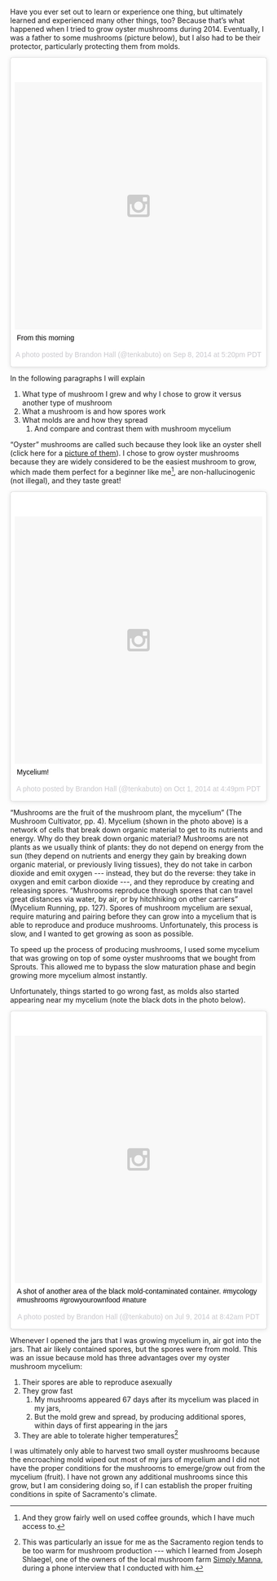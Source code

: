 Have you ever set out to learn or experience one thing, but ultimately learned and experienced many other things, too? Because that’s what happened when I tried to grow oyster mushrooms during 2014. Eventually, I was a father to some mushrooms (picture below), but I also had to be their protector, particularly protecting them from molds.

<blockquote class="instagram-media" data-instgrm-captioned data-instgrm-version="6" style=" background:#FFF; border:0; border-radius:3px; box-shadow:0 0 1px 0 rgba(0,0,0,0.5),0 1px 10px 0 rgba(0,0,0,0.15); margin: 1px; max-width:658px; padding:0; width:99.375%; width:-webkit-calc(100% - 2px); width:calc(100% - 2px);"><div style="padding:8px;"> <div style=" background:#F8F8F8; line-height:0; margin-top:40px; padding:50% 0; text-align:center; width:100%;"> <div style=" background:url(data:image/png;base64,iVBORw0KGgoAAAANSUhEUgAAACwAAAAsCAMAAAApWqozAAAAGFBMVEUiIiI9PT0eHh4gIB4hIBkcHBwcHBwcHBydr+JQAAAACHRSTlMABA4YHyQsM5jtaMwAAADfSURBVDjL7ZVBEgMhCAQBAf//42xcNbpAqakcM0ftUmFAAIBE81IqBJdS3lS6zs3bIpB9WED3YYXFPmHRfT8sgyrCP1x8uEUxLMzNWElFOYCV6mHWWwMzdPEKHlhLw7NWJqkHc4uIZphavDzA2JPzUDsBZziNae2S6owH8xPmX8G7zzgKEOPUoYHvGz1TBCxMkd3kwNVbU0gKHkx+iZILf77IofhrY1nYFnB/lQPb79drWOyJVa/DAvg9B/rLB4cC+Nqgdz/TvBbBnr6GBReqn/nRmDgaQEej7WhonozjF+Y2I/fZou/qAAAAAElFTkSuQmCC); display:block; height:44px; margin:0 auto -44px; position:relative; top:-22px; width:44px;"></div></div> <p style=" margin:8px 0 0 0; padding:0 4px;"> <a href="https://www.instagram.com/p/stFQQCRIAv/" style=" color:#000; font-family:Arial,sans-serif; font-size:14px; font-style:normal; font-weight:normal; line-height:17px; text-decoration:none; word-wrap:break-word;" target="_blank">From this morning</a></p> <p style=" color:#c9c8cd; font-family:Arial,sans-serif; font-size:14px; line-height:17px; margin-bottom:0; margin-top:8px; overflow:hidden; padding:8px 0 7px; text-align:center; text-overflow:ellipsis; white-space:nowrap;">A photo posted by Brandon Hall (@tenkabuto) on <time style=" font-family:Arial,sans-serif; font-size:14px; line-height:17px;" datetime="2014-09-09T00:20:06+00:00">Sep 8, 2014 at 5:20pm PDT</time></p></div></blockquote>
<script async defer src="//platform.instagram.com/en_US/embeds.js"></script>

In the following paragraphs I will explain

1. What type of mushroom I grew and why I chose to grow it versus another type of mushroom
2. What a mushroom is and how spores work 
3. What molds are and how they spread 
    1. And compare and contrast them with mushroom mycelium

“Oyster” mushrooms are called such because they look like an oyster shell (click here for a [picture of them](http://commons.wikimedia.org/wiki/File:Pleurotus_ostreatus_JPG7.jpg#mediaviewer/File:Pleurotus_ostreatus_JPG7.jpg "'Pleurotus ostreatus JPG' by voir ci-dessous")). I chose to grow oyster mushrooms because they are widely considered to be the easiest mushroom to grow, which made them perfect for a beginner like me[^coffee-grounds], are non-hallucinogenic (not illegal), and they taste great!

[^coffee-grounds]: And they grow fairly well on used coffee grounds, which I have much access to.

<blockquote class="instagram-media" data-instgrm-captioned data-instgrm-version="6" style=" background:#FFF; border:0; border-radius:3px; box-shadow:0 0 1px 0 rgba(0,0,0,0.5),0 1px 10px 0 rgba(0,0,0,0.15); margin: 1px; max-width:658px; padding:0; width:99.375%; width:-webkit-calc(100% - 2px); width:calc(100% - 2px);"><div style="padding:8px;"> <div style=" background:#F8F8F8; line-height:0; margin-top:40px; padding:50% 0; text-align:center; width:100%;"> <div style=" background:url(data:image/png;base64,iVBORw0KGgoAAAANSUhEUgAAACwAAAAsCAMAAAApWqozAAAAGFBMVEUiIiI9PT0eHh4gIB4hIBkcHBwcHBwcHBydr+JQAAAACHRSTlMABA4YHyQsM5jtaMwAAADfSURBVDjL7ZVBEgMhCAQBAf//42xcNbpAqakcM0ftUmFAAIBE81IqBJdS3lS6zs3bIpB9WED3YYXFPmHRfT8sgyrCP1x8uEUxLMzNWElFOYCV6mHWWwMzdPEKHlhLw7NWJqkHc4uIZphavDzA2JPzUDsBZziNae2S6owH8xPmX8G7zzgKEOPUoYHvGz1TBCxMkd3kwNVbU0gKHkx+iZILf77IofhrY1nYFnB/lQPb79drWOyJVa/DAvg9B/rLB4cC+Nqgdz/TvBbBnr6GBReqn/nRmDgaQEej7WhonozjF+Y2I/fZou/qAAAAAElFTkSuQmCC); display:block; height:44px; margin:0 auto -44px; position:relative; top:-22px; width:44px;"></div></div> <p style=" margin:8px 0 0 0; padding:0 4px;"> <a href="https://www.instagram.com/p/toQCO4xINB/" style=" color:#000; font-family:Arial,sans-serif; font-size:14px; font-style:normal; font-weight:normal; line-height:17px; text-decoration:none; word-wrap:break-word;" target="_blank">Mycelium!</a></p> <p style=" color:#c9c8cd; font-family:Arial,sans-serif; font-size:14px; line-height:17px; margin-bottom:0; margin-top:8px; overflow:hidden; padding:8px 0 7px; text-align:center; text-overflow:ellipsis; white-space:nowrap;">A photo posted by Brandon Hall (@tenkabuto) on <time style=" font-family:Arial,sans-serif; font-size:14px; line-height:17px;" datetime="2014-10-01T23:49:30+00:00">Oct 1, 2014 at 4:49pm PDT</time></p></div></blockquote>
<script async defer src="//platform.instagram.com/en_US/embeds.js"></script>

“Mushrooms are the fruit of the mushroom plant, the mycelium” (The Mushroom Cultivator, pp. 4).
Mycelium (shown in the photo above) is a network of cells that break down organic material to get to its nutrients and energy.
Why do they break down organic material? Mushrooms are not plants as we usually think of plants:
    they do not depend on energy from the sun (they depend on nutrients and energy they gain by breaking down organic material, or previously living tissues),
    they do not take in carbon dioxide and emit oxygen --- instead, they but do the reverse: they take in oxygen and emit carbon dioxide ---,
    and they reproduce by creating and releasing spores.
“Mushrooms reproduce through spores that can travel great distances via water, by air, or by hitchhiking on other carriers” (Mycelium Running, pp. 127). 
Spores of mushroom mycelium are sexual, require maturing and pairing before they can grow into a mycelium that is able to reproduce and produce mushrooms. 
Unfortunately, this process is slow, and I wanted to get growing as soon as possible.

To speed up the process of producing mushrooms, I used some mycelium that was growing on top of some oyster mushrooms that we bought from Sprouts.
This allowed me to bypass the slow maturation phase and begin growing more mycelium almost instantly.

Unfortunately, things started to go wrong fast, as molds also started appearing near my mycelium (note the black dots in the photo below).

<blockquote class="instagram-media" data-instgrm-captioned data-instgrm-version="6" style=" background:#FFF; border:0; border-radius:3px; box-shadow:0 0 1px 0 rgba(0,0,0,0.5),0 1px 10px 0 rgba(0,0,0,0.15); margin: 1px; max-width:658px; padding:0; width:99.375%; width:-webkit-calc(100% - 2px); width:calc(100% - 2px);"><div style="padding:8px;"> <div style=" background:#F8F8F8; line-height:0; margin-top:40px; padding:50% 0; text-align:center; width:100%;"> <div style=" background:url(data:image/png;base64,iVBORw0KGgoAAAANSUhEUgAAACwAAAAsCAMAAAApWqozAAAAGFBMVEUiIiI9PT0eHh4gIB4hIBkcHBwcHBwcHBydr+JQAAAACHRSTlMABA4YHyQsM5jtaMwAAADfSURBVDjL7ZVBEgMhCAQBAf//42xcNbpAqakcM0ftUmFAAIBE81IqBJdS3lS6zs3bIpB9WED3YYXFPmHRfT8sgyrCP1x8uEUxLMzNWElFOYCV6mHWWwMzdPEKHlhLw7NWJqkHc4uIZphavDzA2JPzUDsBZziNae2S6owH8xPmX8G7zzgKEOPUoYHvGz1TBCxMkd3kwNVbU0gKHkx+iZILf77IofhrY1nYFnB/lQPb79drWOyJVa/DAvg9B/rLB4cC+Nqgdz/TvBbBnr6GBReqn/nRmDgaQEej7WhonozjF+Y2I/fZou/qAAAAAElFTkSuQmCC); display:block; height:44px; margin:0 auto -44px; position:relative; top:-22px; width:44px;"></div></div> <p style=" margin:8px 0 0 0; padding:0 4px;"> <a href="https://www.instagram.com/p/qPFjsmxIEj/" style=" color:#000; font-family:Arial,sans-serif; font-size:14px; font-style:normal; font-weight:normal; line-height:17px; text-decoration:none; word-wrap:break-word;" target="_blank">A shot of another area of the black mold-contaminated container. #mycology #mushrooms #growyourownfood #nature</a></p> <p style=" color:#c9c8cd; font-family:Arial,sans-serif; font-size:14px; line-height:17px; margin-bottom:0; margin-top:8px; overflow:hidden; padding:8px 0 7px; text-align:center; text-overflow:ellipsis; white-space:nowrap;">A photo posted by Brandon Hall (@tenkabuto) on <time style=" font-family:Arial,sans-serif; font-size:14px; line-height:17px;" datetime="2014-07-09T15:42:45+00:00">Jul 9, 2014 at 8:42am PDT</time></p></div></blockquote>
<script async defer src="//platform.instagram.com/en_US/embeds.js"></script>

Whenever I opened the jars that I was growing mycelium in, air got into the jars. That air likely contained spores, but the spores were from mold. This was an issue because mold has three advantages over my oyster mushroom mycelium: 

1. Their spores are able to reproduce asexually 
2. They grow fast 
    1. My mushrooms appeared 67 days after its mycelium was placed in my jars, 
    2. But the mold grew and spread, by producing additional spores, within days of first appearing in the jars
3. They are able to tolerate higher temperatures[^interview]

[^interview]: This was particularly an issue for me as the Sacramento region tends to be too warm for mushroom production --- which I learned from Joseph Shlaegel, one of the owners of the local mushroom farm [Simply Manna](http://simplymanna.com "Simply Manna"), during a phone interview that I conducted with him.

I was ultimately only able to harvest two small oyster mushrooms because the encroaching mold wiped out most of my jars of mycelium and I did not have the proper conditions for the mushrooms to emerge/grow out from the mycelium (fruit). I have not grown any additional mushrooms since this grow, but I am considering doing so, if I can establish the proper fruiting conditions in spite of Sacramento's climate.